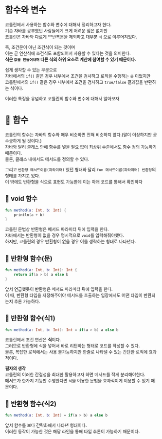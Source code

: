 함수와 변수
================
코틀린에서 사용하는 함수와 변수에 대해서 정리하고자 한다.      
기존 자바를 공부했던 사람들에게 크게 어려운 점은 없지만       
코틀린은 자바와 다르게 **반복문을 제외하고 대부분 `식` 으로 이루어져있다.         
    
즉, 조건문이 아닌 조건식이 되는 것이며       
이는 곧 연산식에 조건식도 포함되어서 사용할 수 있다는 것을 의미한다.        
**식은 `값을 만들어내며` 다른 식의 하위 요소로 계산에 참여할 수 있기 때문이다.**        
     
쉽게 생각할 수 있는 부분으로      
자바에서의 `if()` 같은 경우 내부에서 조건을 검사하고 로직을 수행하는 `문` 이었지만           
코틀린에서의 `if()` 같은 경우 내부에서 조건을 검사하고 `true/false` 결과값을 반환하는 식이다.      
   
이러한 특징을 유념하고 코틀린의 함수와 변수에 대해서 알아보자    
   
# 📘 함수   
코틀린의 함수는 자바의 함수와 매우 비슷하면 전혀 비슷하지 않다.(말이 이상하지만 곧 수긍하게 될 것이다.)    
자바와 달리 클래스 안에 함수를 넣을 필요 없이 최상위 수준에서도 함수 정의 가능하기 때문이다.     
물론, 클래스 내에서도 메서드를 정의할 수 있다.          
      
그리고 `반환형 메서드이름(파라미터)` 였던 형태와 달리 `fun 메서드이름(파라미터) 반환형`의 형태를 가지고 있다.      
이 밖에도 반환형을 식으로 표현도 가능한데 이는 아래 코드를 통해서 확인하자      
    
## 📖 void 함수 

```kt
fun method(a: Int, b: Int) {
    println(a + b)
}
```
코틀린 문법상 반환형은 메서드 파라미터 뒤에 입력을 한다.       
자바에서는 반환형이 없을 경우 명시적으로 `void`를 입력해줘야했다.     
하지만, 코틀린의 경우 반환형이 없을 경우 이를 생략하는 형태로 나타낸다.   

## 📖 반환형 함수(문)  
```kt
fun method(a: Int, b: Int): Int {
    return if(a > b) a else b
}
```
앞서 언급했듯이 반환형은 메서드 파라미터 뒤에 입력을 한다.       
이 때, 반환형 타입을 지정해주어야 메서드를 호출하는 입장에서도 어떤 타입이 반환되는지 추론 가능하다.        
     

## 📖 반환형 함수(식1)  
```kt
fun method(a: Int, b: Int): Int = if(a > b) a else b
```
코틀린에서 조건 연산은 **식**이다.            
그러므로 반환형에 식을 넣어서 바로 리턴하는 형태로 코드를 작성할 수 있다.          
물론, 복잡한 로직에서는 사용 불가능하지만 한줄로 나타낼 수 있는 간단한 로직에 효과적이다.      
       
**필자의 생각**           
코틀린의 이러한 간결성을 최대한 활용하고자 하면 메서드를 작게 분리해야한다.        
메서드가 한가지 기능만 수행한다면 `식`을 이용한 문법을 효과적이게 이용할 수 있기 때문이다.        
  
## 📖 반환형 함수(식2)
```kt
fun method(a: Int, b: Int) = if(a > b) a else b
```
앞서 함수를 보다 간략화해서 나타낸 형태이다.       
이러한 동작이 가능한 것은 해당 라인을 통해 타입 추론이 가능하기 때문이다.      








